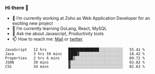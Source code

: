 ### Hi there 👋

- 🔭 I’m currently working at Zoho as Web Application Developer for an exciting new project
- 🌱 I’m currently learning GoLang, React, MySQL
- 💬 Ask me about Javascript, Productivity tools 
- 📫 How to reach me: [Mail](mailto:kvaishak47@gmail.com) or [twitter](https://twitter.com/_kvaishak)

<!--START_SECTION:waka-->
```text
JavaScript   12 hrs          ██████████████░░░░░░░░░░░   55.41 % 
Java         3 hrs 59 mins   ████▓░░░░░░░░░░░░░░░░░░░░   18.42 % 
Properties   2 hrs 6 mins    ██▒░░░░░░░░░░░░░░░░░░░░░░   09.72 % 
JSON         39 mins         ▓░░░░░░░░░░░░░░░░░░░░░░░░   03.02 % 
CSS          34 mins         ▓░░░░░░░░░░░░░░░░░░░░░░░░   02.63 % 
```
<!--END_SECTION:waka-->
